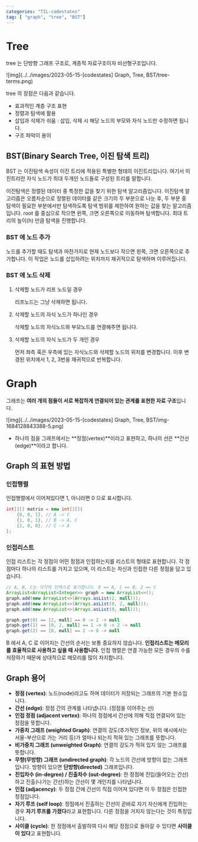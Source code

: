 ```yaml
---
categories: "TIL-codestates"
tag: [ "graph", "tree", "BST"]
---
```


# Tree

tree 는 단방향 그래프 구조로, 계층적 자료구조이자 비선형구조입니다.

![img](../../images/2023-05-15-[codestates] Graph, Tree, BST/tree-terms.png)

 tree 의 장점은 다음과 같습니다.

- 효과적인 계층 구조 표현
- 정렬과 탐색에 활용
- 삽입과 삭제가 쉬움 : 삽입, 삭제 시 해당 노드의 부모와 자식 노드만 수정하면 됩니다.
- 구조 파악이 용이

## BST(Binary Search Tree, 이진 탐색 트리)

BST 는 이진탐색 속성이 이진 트리에 적용된 특별한 형태의 이진트리입니다. 여기서 이진트리란 자식 노드가 최대 두개인 노드들로 구성된 트리를 말합니다. 

이진탐색은 정렬된 데이터 중 특정한 값을 찾기 위한 탐색 알고리즘입니다. 이진탐색 알고리즘은 오름차순으로 정렬된 데이터를 같은 크기의 두 부분으로 나눈 후, 두 부분 중 탐색이 필요한 부분에서만 탐색하도록 탐색 범위를 제한하여 원하는 값을 찾는 알고리즘입니다. root 를 중심으로 작으면 왼쪽, 크면 오른쪽으로 이동하며 탐색합니다. 최대 트리의 높이(h) 만큼 탐색을 진행합니다.

### BST 에 노드 추가

노드를 추가할 때도 탐색과 마찬가지로 현재 노드보다 작으면 왼쪽, 크면 오른쪽으로 추가합니다. 이 작업은 노드를 삽입하려는 위치까지 재귀적으로 탐색하며 이루어집니다.

### BST 에 노드 삭제

1. 삭제할 노드가 리프 노드일 경우

   리프노드는 그냥 삭제하면 됩니다.
   

2. 삭제할 노드의 자식 노드가 하나인 경우

   삭제할 노드의 자식노드와 부모노드를 연결해주면 됩니다.
   

3. 삭제할 노드의 자식 노드가 두 개인 경우

   먼저 좌측 혹은 우측에 있는 자식노드와 삭제할 노드의 위치를 변경합니다. 이후 변경된 위치에서 1, 2, 3번을 재귀적으로 반복합니다.



# Graph

그래프는 **여러 개의 점들이 서로 복잡하게 연결되어 있는 관계를 표현한 자료 구조**입니다.

![img](../../images/2023-05-15-[codestates] Graph, Tree, BST/img-1684128843388-5.png)

- 하나의 점을 그래프에서는 **정점(vertex)**이라고 표현하고, 하나의 선은 **간선(edge)**이라고 합니다.

## Graph 의 표현 방법

### 인접행렬

인접행렬에서 이어져있다면 1, 아니라면 0 으로 표시합니다.

```java
int[][] matrix = new int[][]{
	{0, 0, 1}, // A -> C
	{1, 0, 1}, // B -> A, C
	{1, 0, 0}. // C -> A
}; 
```



### 인접리스트

인접 리스트는 각 정점이 어떤 정점과 인접하는지를 리스트의 형태로 표현합니다. 각 정점마다 하나의 리스트를 가지고 있으며, 이 리스트는 자신과 인접한 다른 정점을 담고 있습니다. 

```java
// A, B, C는 각각의 인덱스로 표기합니다. 0 == A, 1 == B, 2 == C
ArrayList<ArrayList<Integer>> graph = new ArrayList<>();
graph.add(new ArrayList<>(Arrays.asList(2, null)));
graph.add(new ArrayList<>(Arrays.asList(0, 2, null)));
graph.add(new ArrayList<>(Arrays.asList(0, null)));

graph.get(0) == [2, null] == 0 -> 2 -> null
graph.get(1) == [0, 2, null] == 1 -> 0 -> 2 -> null
graph.get(2) == [0, null] == 2 -> 0 -> null
```

B 에서 A, C 로 이어지는 간선의 순서는 보통 중요하지 않습니다. **인접리스트는 메모리를 효율적으로 사용하고 싶을 때 사용합니다.** 인접 행렬은 연결 가능한 모든 경우의 수를 저장하기 때문에 상대적으로 메모리를 많이 차지합니다.



## Graph 용어

- **정점 (vertex)**: 노드(node)라고도 하며 데이터가 저장되는 그래프의 기본 원소입니다.
- **간선 (edge)**: 정점 간의 관계를 나타냅니다. (정점을 이어주는 선)
- **인접 정점 (adjacent vertex)**: 하나의 정점에서 간선에 의해 직접 연결되어 있는 정점을 뜻합니다.
- **가중치 그래프 (weighted Graph)**: 연결의 강도(추가적인 정보, 위의 예시에서는 서울-부산으로 가는 거리 등)가 얼마나 되는지 적혀 있는 그래프를 뜻합니다.
- **비가중치 그래프 (unweighted Graph)**: 연결의 강도가 적혀 있지 않는 그래프를 뜻합니다.
- **무향(무방향) 그래프 (undirected graph)**: 각 노드의 간선에 방향이 없는 그래프입니다. 방향이 있으면 **단방향(directed)** 그래프입니다.
- **진입차수 (in-degree) / 진출차수 (out-degree)**: 한 정점에 진입(들어오는 간선)하고 진출(나가는 간선)하는 간선이 몇 개인지를 나타냅니다.
- **인접 (adjacency)**: 두 정점 간에 간선이 직접 이어져 있다면 이 두 정점은 인접한 정점입니다.
- **자기 루프 (self loop)**: 정점에서 진출하는 간선이 곧바로 자기 자신에게 진입하는 경우 **자기 루프를 가졌다**라고 표현합니다. 다른 정점을 거치지 않는다는 것이 특징입니다.
- **사이클 (cycle)**: 한 정점에서 출발하여 다시 해당 정점으로 돌아갈 수 있다면 **사이클이 있다**고 표현합니다. 